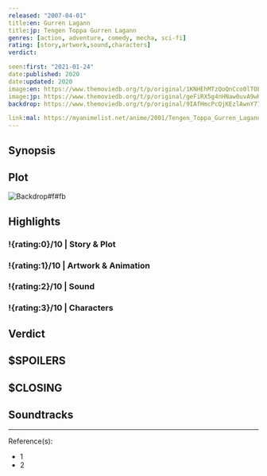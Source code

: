 ```yaml
---
released: "2007-04-01"
title:en: Gurren Lagann
title:jp: Tengen Toppa Gurren Lagann
genres: [action, adventure, comedy, mecha, sci-fi]
rating: [story,artwork,sound,characters]
verdict:

seen:first: "2021-01-24"
date:published: 2020
date:updated: 2020
image:en: https://www.themoviedb.org/t/p/original/1KNHEhMTzQoQnCco0lTOEsTYRtT.jpg
image:jp: https://www.themoviedb.org/t/p/original/geFiRX5g4nHNaw0uvA9wHZfPWIS.jpg
backdrop: https://www.themoviedb.org/t/p/original/9IAfHmcPcQjKEzlAwnY777iItbi.jpg

link:mal: https://myanimelist.net/anime/2001/Tengen_Toppa_Gurren_Lagann/
---
```



## Synopsis

## Plot

![Backdrop#f#fb](https://www.themoviedb.org/t/p/original/hpWt972OjP3veaGYS1Qn8Z87MLO.jpg "Source: TMDB")

## Highlights

### !{rating:0}/10 | Story & Plot

### !{rating:1}/10 | Artwork & Animation

### !{rating:2}/10 | Sound

### !{rating:3}/10 | Characters

## Verdict

## $SPOILERS

## $CLOSING

## Soundtracks

***
Reference(s):

- 1
- 2
